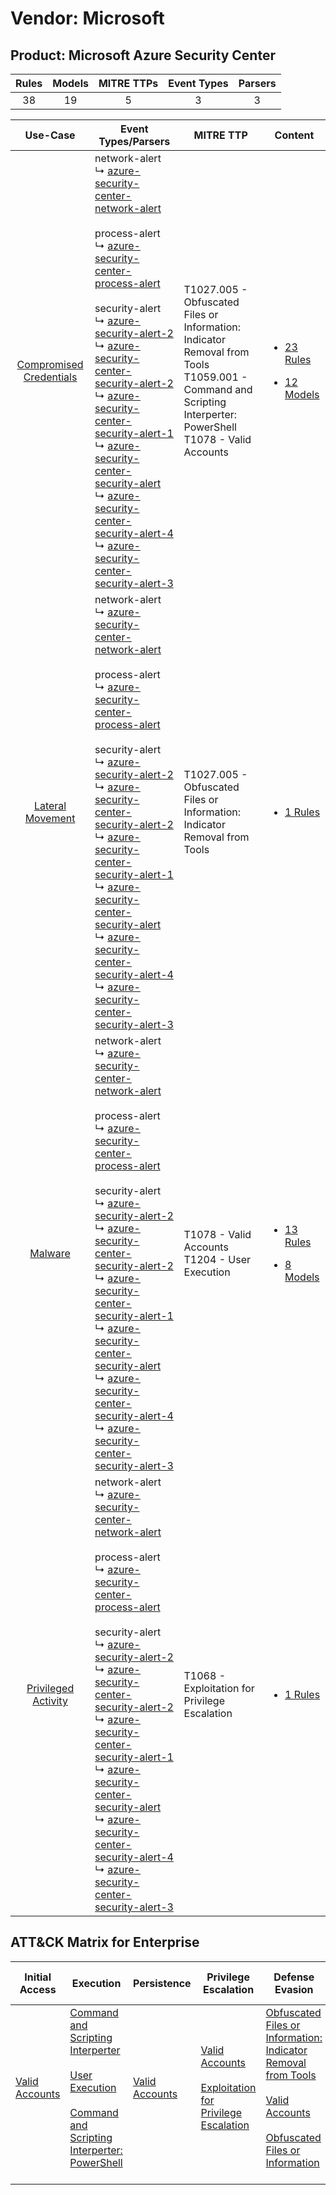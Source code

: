 Vendor: Microsoft
=================
Product: Microsoft Azure Security Center
----------------------------------------
| Rules | Models | MITRE TTPs | Event Types | Parsers |
|:-----:|:------:|:----------:|:-----------:|:-------:|
|  38   |   19   |     5      |      3      |    3    |

|                                  Use-Case                                  | Event Types/Parsers                                                                                                                                                                                                                                                                                                                                                                                                                                                                                                                                                                                                                                                                                                                                                                                                                                                                                                                             | MITRE TTP                                                                                                                                                            | Content                                                                                                                                        |
|:--------------------------------------------------------------------------:| ----------------------------------------------------------------------------------------------------------------------------------------------------------------------------------------------------------------------------------------------------------------------------------------------------------------------------------------------------------------------------------------------------------------------------------------------------------------------------------------------------------------------------------------------------------------------------------------------------------------------------------------------------------------------------------------------------------------------------------------------------------------------------------------------------------------------------------------------------------------------------------------------------------------------------------------------- | -------------------------------------------------------------------------------------------------------------------------------------------------------------------- | ---------------------------------------------------------------------------------------------------------------------------------------------- |
| [Compromised Credentials](../../../UseCases/uc_compromised_credentials.md) |  network-alert<br> ↳ [azure-security-center-network-alert](Parsers/parserContent_azure-security-center-network-alert.md)<br><br> process-alert<br> ↳ [azure-security-center-process-alert](Parsers/parserContent_azure-security-center-process-alert.md)<br><br> security-alert<br> ↳ [azure-security-alert-2](Parsers/parserContent_azure-security-alert-2.md)<br> ↳ [azure-security-center-security-alert-2](Parsers/parserContent_azure-security-center-security-alert-2.md)<br> ↳ [azure-security-center-security-alert-1](Parsers/parserContent_azure-security-center-security-alert-1.md)<br> ↳ [azure-security-center-security-alert](Parsers/parserContent_azure-security-center-security-alert.md)<br> ↳ [azure-security-center-security-alert-4](Parsers/parserContent_azure-security-center-security-alert-4.md)<br> ↳ [azure-security-center-security-alert-3](Parsers/parserContent_azure-security-center-security-alert-3.md)<br> | T1027.005 - Obfuscated Files or Information: Indicator Removal from Tools<br>T1059.001 - Command and Scripting Interperter: PowerShell<br>T1078 - Valid Accounts<br> | [<ul><li>23 Rules</li></ul><ul><li>12 Models</li></ul>](Rules_Models/r_m_microsoft_microsoft_azure_security_center_Compromised_Credentials.md) |
|        [Lateral Movement](../../../UseCases/uc_lateral_movement.md)        |  network-alert<br> ↳ [azure-security-center-network-alert](Parsers/parserContent_azure-security-center-network-alert.md)<br><br> process-alert<br> ↳ [azure-security-center-process-alert](Parsers/parserContent_azure-security-center-process-alert.md)<br><br> security-alert<br> ↳ [azure-security-alert-2](Parsers/parserContent_azure-security-alert-2.md)<br> ↳ [azure-security-center-security-alert-2](Parsers/parserContent_azure-security-center-security-alert-2.md)<br> ↳ [azure-security-center-security-alert-1](Parsers/parserContent_azure-security-center-security-alert-1.md)<br> ↳ [azure-security-center-security-alert](Parsers/parserContent_azure-security-center-security-alert.md)<br> ↳ [azure-security-center-security-alert-4](Parsers/parserContent_azure-security-center-security-alert-4.md)<br> ↳ [azure-security-center-security-alert-3](Parsers/parserContent_azure-security-center-security-alert-3.md)<br> | T1027.005 - Obfuscated Files or Information: Indicator Removal from Tools<br>                                                                                        | [<ul><li>1 Rules</li></ul>](Rules_Models/r_m_microsoft_microsoft_azure_security_center_Lateral_Movement.md)                                    |
|                 [Malware](../../../UseCases/uc_malware.md)                 |  network-alert<br> ↳ [azure-security-center-network-alert](Parsers/parserContent_azure-security-center-network-alert.md)<br><br> process-alert<br> ↳ [azure-security-center-process-alert](Parsers/parserContent_azure-security-center-process-alert.md)<br><br> security-alert<br> ↳ [azure-security-alert-2](Parsers/parserContent_azure-security-alert-2.md)<br> ↳ [azure-security-center-security-alert-2](Parsers/parserContent_azure-security-center-security-alert-2.md)<br> ↳ [azure-security-center-security-alert-1](Parsers/parserContent_azure-security-center-security-alert-1.md)<br> ↳ [azure-security-center-security-alert](Parsers/parserContent_azure-security-center-security-alert.md)<br> ↳ [azure-security-center-security-alert-4](Parsers/parserContent_azure-security-center-security-alert-4.md)<br> ↳ [azure-security-center-security-alert-3](Parsers/parserContent_azure-security-center-security-alert-3.md)<br> | T1078 - Valid Accounts<br>T1204 - User Execution<br>                                                                                                                 | [<ul><li>13 Rules</li></ul><ul><li>8 Models</li></ul>](Rules_Models/r_m_microsoft_microsoft_azure_security_center_Malware.md)                  |
|     [Privileged Activity](../../../UseCases/uc_privileged_activity.md)     |  network-alert<br> ↳ [azure-security-center-network-alert](Parsers/parserContent_azure-security-center-network-alert.md)<br><br> process-alert<br> ↳ [azure-security-center-process-alert](Parsers/parserContent_azure-security-center-process-alert.md)<br><br> security-alert<br> ↳ [azure-security-alert-2](Parsers/parserContent_azure-security-alert-2.md)<br> ↳ [azure-security-center-security-alert-2](Parsers/parserContent_azure-security-center-security-alert-2.md)<br> ↳ [azure-security-center-security-alert-1](Parsers/parserContent_azure-security-center-security-alert-1.md)<br> ↳ [azure-security-center-security-alert](Parsers/parserContent_azure-security-center-security-alert.md)<br> ↳ [azure-security-center-security-alert-4](Parsers/parserContent_azure-security-center-security-alert-4.md)<br> ↳ [azure-security-center-security-alert-3](Parsers/parserContent_azure-security-center-security-alert-3.md)<br> | T1068 - Exploitation for Privilege Escalation<br>                                                                                                                    | [<ul><li>1 Rules</li></ul>](Rules_Models/r_m_microsoft_microsoft_azure_security_center_Privileged_Activity.md)                                 |

ATT&CK Matrix for Enterprise
----------------------------
| Initial Access                                                      | Execution                                                                                                                                                                                                                                                       | Persistence                                                         | Privilege Escalation                                                                                                                                          | Defense Evasion                                                                                                                                                                                                                                                               | Credential Access | Discovery | Lateral Movement | Collection | Command and Control | Exfiltration | Impact |
| ------------------------------------------------------------------- | --------------------------------------------------------------------------------------------------------------------------------------------------------------------------------------------------------------------------------------------------------------- | ------------------------------------------------------------------- | ------------------------------------------------------------------------------------------------------------------------------------------------------------- | ----------------------------------------------------------------------------------------------------------------------------------------------------------------------------------------------------------------------------------------------------------------------------- | ----------------- | --------- | ---------------- | ---------- | ------------------- | ------------ | ------ |
| [Valid Accounts](https://attack.mitre.org/techniques/T1078)<br><br> | [Command and Scripting Interperter](https://attack.mitre.org/techniques/T1059)<br><br>[User Execution](https://attack.mitre.org/techniques/T1204)<br><br>[Command and Scripting Interperter: PowerShell](https://attack.mitre.org/techniques/T1059/001)<br><br> | [Valid Accounts](https://attack.mitre.org/techniques/T1078)<br><br> | [Valid Accounts](https://attack.mitre.org/techniques/T1078)<br><br>[Exploitation for Privilege Escalation](https://attack.mitre.org/techniques/T1068)<br><br> | [Obfuscated Files or Information: Indicator Removal from Tools](https://attack.mitre.org/techniques/T1027/005)<br><br>[Valid Accounts](https://attack.mitre.org/techniques/T1078)<br><br>[Obfuscated Files or Information](https://attack.mitre.org/techniques/T1027)<br><br> |                   |           |                  |            |                     |              |        |